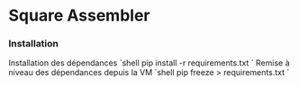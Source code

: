 <h1>Square Assembler</h1>

<h3>Installation</h3>
Installation des dépendances 
`shell
pip install -r requirements.txt
`
Remise à niveau des dépendances depuis la VM
`shell
 pip freeze > requirements.txt
`

